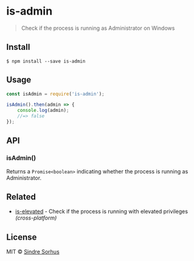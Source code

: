 # is-admin

> Check if the process is running as Administrator on Windows


## Install

```
$ npm install --save is-admin
```


## Usage

```js
const isAdmin = require('is-admin');

isAdmin().then(admin => {
	console.log(admin);
	//=> false
});
```


## API

### isAdmin()

Returns a `Promise<boolean>` indicating whether the process is running as Administrator.


## Related

- [is-elevated](https://github.com/sindresorhus/is-elevated) - Check if the process is running with elevated privileges *(cross-platform)*


## License

MIT © [Sindre Sorhus](https://sindresorhus.com)
